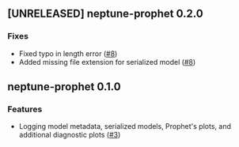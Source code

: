 ## [UNRELEASED] neptune-prophet 0.2.0

### Fixes
- Fixed typo in length error ([#8](https://github.com/neptune-ai/neptune-prophet/pull/8))
- Added missing file extension for serialized model ([#8](https://github.com/neptune-ai/neptune-prophet/pull/8))

## neptune-prophet 0.1.0

### Features
- Logging model metadata, serialized models, Prophet's plots, and additional diagnostic plots ([#3](https://github.com/neptune-ai/neptune-prophet/pull/3))
